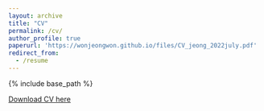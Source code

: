 ```yaml
---
layout: archive
title: "CV"
permalink: /cv/
author_profile: true
paperurl: 'https://wonjeongwon.github.io/files/CV_jeong_2022july.pdf'
redirect_from:
  - /resume
---
```


{% include base_path %}

[Download CV here](https://wonjeongwon.github.io/files/CV_jeong_2022july.pdf)
